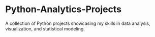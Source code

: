 # Python-Analytics-Projects
A collection of Python projects showcasing my skills in data analysis, visualization, and statistical modeling.
